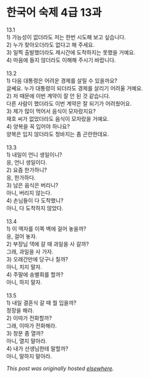 # 한국어 숙제 4급 13과

<p>13.1<br>1) &#44032;&#45733;&#49457;&#51060; &#50630;&#45908;&#46972;&#46020; &#51200;&#45716; &#54620;&#48264; &#49884;&#46020;&#54644; &#48372;&#44256; &#49910;&#49845;&#45768;&#45796;.<br>2) &#45572;&#44032; &#52286;&#50500;&#50724;&#45908;&#46972;&#46020; &#50630;&#45796;&#44256; &#54644; &#51452;&#49464;&#50836;.<br>3) &#51068;&#52237; &#52636;&#48156;&#54664;&#45908;&#46972;&#46020; &#51228;&#49884;&#44036;&#50640; &#46020;&#52265;&#54616;&#51648;&#45716; &#47803;&#54664;&#51012; &#44144;&#50696;&#50836;.<br>4) &#47560;&#51020;&#50640; &#46308;&#51648; &#50506;&#45908;&#46972;&#46020; &#51060;&#54644;&#54644; &#51452;&#49884;&#44592; &#48148;&#46989;&#45768;&#45796;.<br><br>13.2<br>1) &#45796;&#51020; &#45824;&#53685;&#47161;&#51008; &#50612;&#47140;&#50868; &#44221;&#51228;&#47484; &#49332;&#47540; &#49688; &#51080;&#51012;&#44620;&#50836;?<br>&#44544;&#50052;&#50836;.  &#45572;&#44032; &#45824;&#53685;&#47161;&#51060; &#46104;&#45908;&#46972;&#46020; &#44221;&#51228;&#47484; &#49332;&#47532;&#44592; &#50612;&#47140;&#50872; &#44144;&#50696;&#50836;.<br>2) &#51200; &#46412;&#47928;&#50640; &#51060;&#48264; &#44228;&#50557;&#51060; &#51096; &#50504; &#46108; &#44163; &#44057;&#49845;&#45768;&#45796;.<br>&#45796;&#47480; &#49324;&#46988;&#51060; &#54664;&#45908;&#46972;&#46020; &#51060;&#48264; &#44228;&#50557;&#51008; &#51096; &#46104;&#44592;&#44032; &#50612;&#47140;&#50912;&#50612;&#50836;.<br>3) &#51228;&#44032; &#47566;&#51060; &#47673;&#50612;&#49436; &#51020;&#49885;&#51060; &#47784;&#51088;&#46992;&#51648;&#50836;?<br>&#51116;&#54840; &#50472;&#44032; &#50630;&#50632;&#45908;&#46972;&#46020; &#51020;&#49885;&#51060; &#47784;&#51088;&#46992;&#51012; &#44144;&#50696;&#50836;.<br>4) &#50577;&#48373;&#51012; &#44845; &#51077;&#50612;&#50556; &#54616;&#45208;&#50836;?<br>&#50577;&#48373;&#51008; &#51077;&#51648; &#50506;&#45908;&#46972;&#46020; &#52397;&#48148;&#51648;&#45716; &#51328; &#44260;&#46976;&#54620;&#45936;&#50836;.<br><br>13.3<br>1) &#45236;&#51068;&#51060; &#50616;&#45768; &#49373;&#51068;&#51060;&#45768;?<br>&#51025;, &#50616;&#45768; &#49373;&#51068;&#51060;&#45796;.<br>2) &#50836;&#51608; &#54620;&#44032;&#54616;&#45768;?<br>&#51025;, &#54620;&#44032;&#54616;&#45796;.<br>3) &#45224;&#51008; &#51020;&#49885;&#51008; &#48260;&#47532;&#45768;?<br>&#50500;&#45768;, &#48260;&#47532;&#51648; &#50506;&#45716;&#45796;.<br>4) &#49552;&#45784;&#46308;&#51060; &#45796; &#46020;&#52265;&#54664;&#45768;?<br>&#50500;&#45768;, &#45796; &#46020;&#52265;&#54616;&#51648; &#50506;&#50520;&#45796;.<br><br>13.4<br>1) &#51060; &#50529;&#51088;&#47484; &#51060;&#51901; &#48317;&#50640; &#44152;&#50612; &#45459;&#51012;&#44620;?<br>&#51025;, &#44152;&#50612; &#45459;&#51088;.<br>2) &#48512;&#51109;&#45784; &#45825;&#50640; &#44040; &#46412; &#44284;&#51068;&#51012; &#49324; &#44040;&#44620;?<br>&#44536;&#47000;, &#44284;&#51068;&#51012; &#49324; &#44032;&#51088;.<br>3) &#50724;&#47000;&#44036;&#47564;&#50640; &#45817;&#44396;&#45208; &#52832;&#44620;?<br>&#50500;&#45768;, &#52824;&#51648; &#47568;&#51088;.<br>4) &#51452;&#47568;&#50640; &#49569;&#48324;&#54924;&#47484; &#54624;&#44620;?<br>&#50500;&#45768;, &#54616;&#51648; &#47568;&#51088;.<br><br>13.5<br>1) &#45236;&#51068; &#44208;&#54844;&#49885; &#44040; &#46412; &#47960; &#51077;&#51012;&#44620;?<br>&#51221;&#51109;&#51012; &#54644;&#46972;.<br>2) &#51060;&#46384;&#44032; &#51204;&#54868;&#54624;&#44620;?<br>&#44536;&#47000;, &#51060;&#46384;&#44032; &#51204;&#54868;&#54644;&#46972;.<br>3) &#52285;&#47928; &#51328; &#50676;&#44620;?<br>&#50500;&#45768;, &#50676;&#51648; &#47568;&#50500;&#46972;.<br>4) &#45236;&#44032; &#49440;&#49373;&#45784;&#54620;&#53580; &#47568;&#54624;&#44620;?<br>&#50500;&#45768;, &#47568;&#54616;&#51648; &#47568;&#50500;&#46972;.</p>


*This post was originally hosted [elsewhere](http://planspace.blogspot.com/2009/07/4-13.html).*
